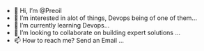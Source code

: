 - 👋 Hi, I’m @Preoil
- 👀 I’m interested in alot of things, Devops being of one of them...
- 🌱 I’m currently learning Devops...
- 💞️ I’m looking to collaborate on building expert solutions ...
- 📫 How to reach me? Send an Email ...

<!---
Preoil/Preoil is a ✨ special ✨ repository because its `README.md` (this file) appears on your GitHub profile.
You can click the Preview link to take a look at your changes.
--->
